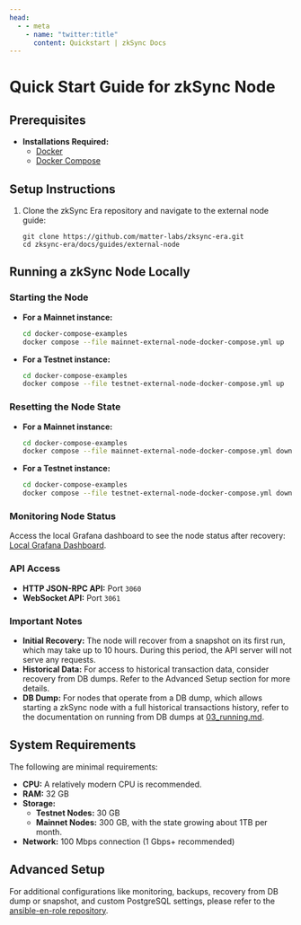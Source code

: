```yaml
---
head:
  - - meta
    - name: "twitter:title"
      content: Quickstart | zkSync Docs
---
```


# Quick Start Guide for zkSync Node

## Prerequisites

- **Installations Required:**
  - [Docker](https://docs.docker.com/get-docker/)
  - [Docker Compose](https://docs.docker.com/compose/install/)

## Setup Instructions

1. Clone the zkSync Era repository and navigate to the external node guide:

   ```
   git clone https://github.com/matter-labs/zksync-era.git
   cd zksync-era/docs/guides/external-node
   ```

## Running a zkSync Node Locally

### Starting the Node

- **For a Mainnet instance:**

  ```sh
  cd docker-compose-examples
  docker compose --file mainnet-external-node-docker-compose.yml up
  ```

- **For a Testnet instance:**

  ```sh
  cd docker-compose-examples
  docker compose --file testnet-external-node-docker-compose.yml up
  ```

### Resetting the Node State

- **For a Mainnet instance:**

  ```sh
  cd docker-compose-examples
  docker compose --file mainnet-external-node-docker-compose.yml down --volumes
  ```

- **For a Testnet instance:**

  ```sh
  cd docker-compose-examples
  docker compose --file testnet-external-node-docker-compose.yml down --volumes
  ```

### Monitoring Node Status

Access the local Grafana dashboard to see the node status after recovery:
[Local Grafana Dashboard](http://localhost:3000/d/0/external-node).

### API Access

- **HTTP JSON-RPC API:** Port `3060`
- **WebSocket API:** Port `3061`

### Important Notes

- **Initial Recovery:** The node will recover from a snapshot on its first run, which may take up to 10 hours. During this period, the API server will not serve any requests.
- **Historical Data:** For access to historical transaction data, consider recovery from DB dumps. Refer to the Advanced Setup section for more details.
- **DB Dump:** For nodes that operate from a DB dump, which allows starting a zkSync node with a full historical transactions history, refer to the documentation on running from DB dumps at [03_running.md](https://github.com/matter-labs/zksync-era/blob/main/docs/guides/external-node/03_running.md).

## System Requirements

The following are minimal requirements:

- **CPU:** A relatively modern CPU is recommended.
- **RAM:** 32 GB
- **Storage:**
  - **Testnet Nodes:** 30 GB
  - **Mainnet Nodes:** 300 GB, with the state growing about 1TB per month.
- **Network:** 100 Mbps connection (1 Gbps+ recommended)

## Advanced Setup

For additional configurations like monitoring, backups, recovery from DB dump or snapshot, and custom PostgreSQL settings, please refer to the [ansible-en-role repository](https://github.com/matter-labs/ansible-en-role).
